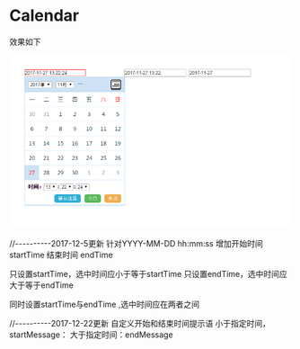 # Calendar

效果如下

![](1.png)

//----------2017-12-5更新
针对YYYY-MM-DD hh:mm:ss
增加开始时间  startTime
结束时间 endTime

只设置startTime，选中时间应小于等于startTime
只设置endTime，选中时间应大于等于endTime

同时设置startTime与endTime ,选中时间应在两者之间

//----------2017-12-22更新
自定义开始和结束时间提示语
小于指定时间，startMessage：
大于指定时间：endMessage







